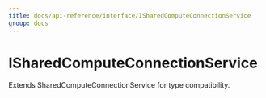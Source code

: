 ```yaml
---
title: docs/api-reference/interface/ISharedComputeConnectionService
group: docs
---
```


# ISharedComputeConnectionService

Extends SharedComputeConnectionService for type compatibility.
